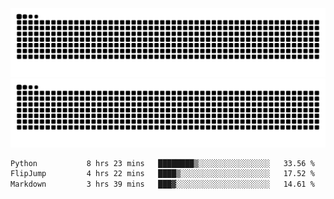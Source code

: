 ![Snake Animation](https://raw.githubusercontent.com/tomhea/tomhea/output/github-contribution-grid-snake-dark.svg#gh-dark-mode-only)
![Snake Animation](https://raw.githubusercontent.com/tomhea/tomhea/output/github-contribution-grid-snake.svg#gh-light-mode-only)

<p></p>

<!--START_SECTION:waka-->

```txt
Python           8 hrs 23 mins   ████████▒░░░░░░░░░░░░░░░░   33.56 %
FlipJump         4 hrs 22 mins   ████▒░░░░░░░░░░░░░░░░░░░░   17.52 %
Markdown         3 hrs 39 mins   ███▓░░░░░░░░░░░░░░░░░░░░░   14.61 %
```

<!--END_SECTION:waka-->
